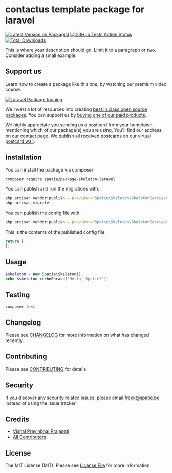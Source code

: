 # contactus template package for laravel

[![Latest Version on Packagist](https://img.shields.io/packagist/v/spatie/contactus.svg?style=flat-square)](https://packagist.org/packages/spatie/contactus)
[![GitHub Tests Action Status](https://img.shields.io/github/workflow/status/spatie/contactus/run-tests?label=tests)](https://github.com/spatie/contactus/actions?query=workflow%3Arun-tests+branch%3Amaster)
[![Total Downloads](https://img.shields.io/packagist/dt/spatie/contactus.svg?style=flat-square)](https://packagist.org/packages/spatie/contactus)


This is where your description should go. Limit it to a paragraph or two. Consider adding a small example.

## Support us

Learn how to create a package like this one, by watching our premium video course:

[![Laravel Package training](https://spatie.be/github/package-training.jpg)](https://laravelpackage.training)

We invest a lot of resources into creating [best in class open source packages](https://spatie.be/open-source). You can support us by [buying one of our paid products](https://spatie.be/open-source/support-us).

We highly appreciate you sending us a postcard from your hometown, mentioning which of our package(s) you are using. You'll find our address on [our contact page](https://spatie.be/about-us). We publish all received postcards on [our virtual postcard wall](https://spatie.be/open-source/postcards).

## Installation

You can install the package via composer:

```bash
composer require spatie/package-skeleton-laravel
```

You can publish and run the migrations with:

```bash
php artisan vendor:publish --provider="Spatie\Skeleton\SkeletonServiceProvider" --tag="migrations"
php artisan migrate
```

You can publish the config file with:
```bash
php artisan vendor:publish --provider="Spatie\Skeleton\SkeletonServiceProvider" --tag="config"
```

This is the contents of the published config file:

```php
return [
];
```

## Usage

``` php
$skeleton = new Spatie\Skeleton();
echo $skeleton->echoPhrase('Hello, Spatie!');
```

## Testing

``` bash
composer test
```

## Changelog

Please see [CHANGELOG](CHANGELOG.md) for more information on what has changed recently.

## Contributing

Please see [CONTRIBUTING](CONTRIBUTING.md) for details.

## Security

If you discover any security related issues, please email freek@spatie.be instead of using the issue tracker.

## Credits

- [Vishal Pravinbhai Prajapati](https://github.com/vishal)
- [All Contributors](../../contributors)

## License

The MIT License (MIT). Please see [License File](LICENSE.md) for more information.
